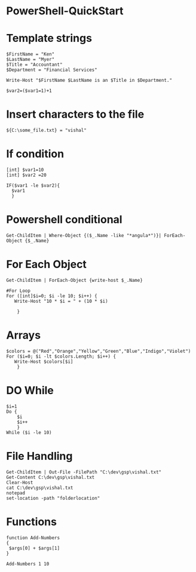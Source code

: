 # PowerShell-QuickStart


# Template strings
```
$FirstName = "Ken"
$LastName = "Myer"
$Title = "Accountant"
$Department = "Financial Services"

Write-Host "$FirstName $LastName is an $Title in $Department."

$var2=($var1=1)+1
```
# Insert characters to the file
```
${C:\some_file.txt} = "vishal"
```

# If condition
```
[int] $var1=10
[int] $var2 =20

IF($var1 -le $var2){
  $var1
  }

```

# Powershell conditional
```
Get-ChildItem | Where-Object {($_.Name -like "*angula*")}| ForEach-Object {$_.Name}
```

# For Each Object
```
Get-ChildItem | ForEach-Object {write-host $_.Name}

#For Loop
For ([int]$i=0; $i -le 10; $i++) {
   Write-Host "10 * $i = " + (10 * $i)

    }
```
# Arrays
```
$colors = @("Red","Orange","Yellow","Green","Blue","Indigo","Violet")
For ($i=0; $i -lt $colors.Length; $i++) {
   Write-Host $colors[$i]
    }
```
# DO While
```
$i=1
Do {
    $i
    $i++
    }
While ($i -le 10)
```
# File Handling
```
Get-ChildItem | Out-File -FilePath "C:\dev\gsp\vishal.txt"
Get-Content C:\dev\gsp\vishal.txt
Clear-Host
cat C:\dev\gsp\vishal.txt
notepad
set-location -path "folderlocation"
```
# Functions
```
function Add-Numbers
{
 $args[0] + $args[1]
}

Add-Numbers 1 10
```
